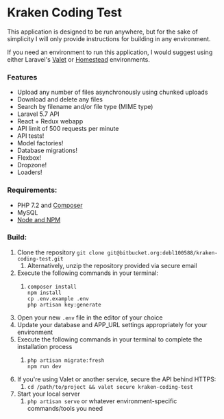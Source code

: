 # Kraken Coding Test

This application is designed to be run anywhere, but for the sake of simplicity I will only provide instructions for building in any environment.

If you need an environment to run this application, I would suggest using either Laravel's [Valet](https://laravel.com/docs/5.7/valet) or [Homestead](https://laravel.com/docs/5.7/homestead) environments.

### Features

* Upload any number of files asynchronously using chunked uploads
* Download and delete any files
* Search by filename and/or file type (MIME type)
* Laravel 5.7 API
* React + Redux webapp
* API limit of 500 requests per minute
* API tests!
* Model factories!
* Database migrations!
* Flexbox!
* Dropzone!
* Loaders!

### Requirements:
* PHP 7.2 and [Composer](https://getcomposer.org/)
* MySQL
* [Node and NPM](https://nodejs.org/en/)

### Build:
1. Clone the repository `git clone git@bitbucket.org:debl100588/kraken-coding-test.git`
    1. Alternatively, unzip the repository provided via secure email
2. Execute the following commands in your terminal:
    1.  ```
        composer install
        npm install
        cp .env.example .env
        php artisan key:generate
        ```
3. Open your new `.env` file in the editor of your choice
4. Update your database and APP_URL settings appropriately for your environment
5. Execute the following commands in your terminal to complete the installation process
    1.  ```
        php artisan migrate:fresh
        npm run dev
        ```
6. If you're using Valet or another service, secure the API behind HTTPS:
    1. `cd /path/to/project && valet secure kraken-coding-test`
7. Start your local server
    1. `php artisan serve` or whatever environment-specific commands/tools you need
